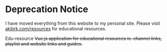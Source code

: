 # Deprecation Notice

I have moved everything from this website to my personal site. Please visit [akibrk.com/resources](https://akibrk.com/resources) for educational resources.

Edu-resource
~~Vue.js application for educational resources ie. channel links, playlist and website links and guides.~~

